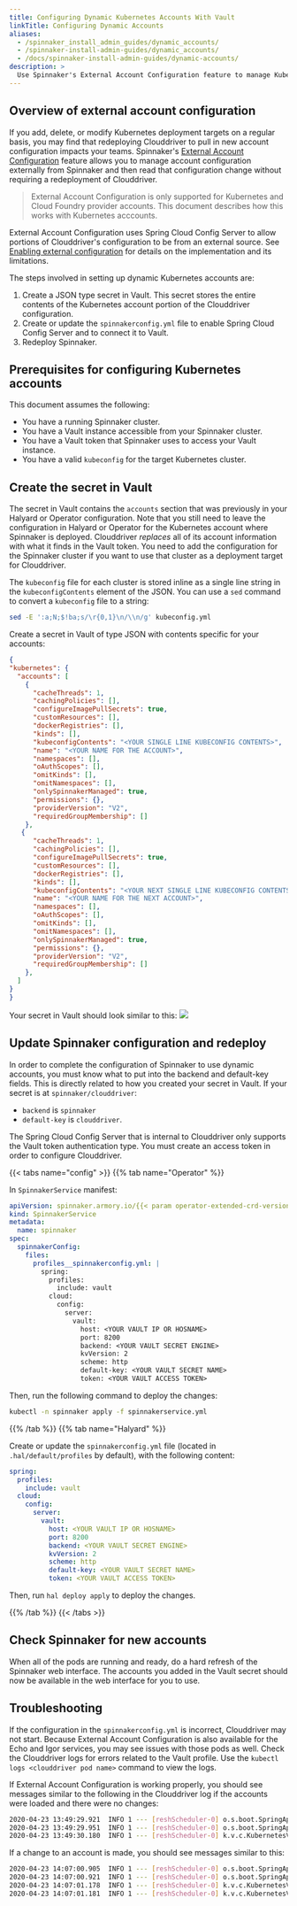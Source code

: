 ```yaml
---
title: Configuring Dynamic Kubernetes Accounts With Vault
linkTitle: Configuring Dynamic Accounts
aliases:
  - /spinnaker_install_admin_guides/dynamic_accounts/
  - /spinnaker-install-admin-guides/dynamic_accounts/
  - /docs/spinnaker-install-admin-guides/dynamic-accounts/
description: >
  Use Spinnaker's External Account Configuration feature to manage Kubernetes accounts.
---
```


## Overview of external account configuration

If you add, delete, or modify Kubernetes deployment targets on a regular basis, you may find that redeploying Clouddriver to pull in new
account configuration impacts your teams. Spinnaker's [External Account Configuration](https://www.spinnaker.io/setup/configuration/#external-account-configuration) feature allows you to manage account configuration
externally from Spinnaker and then read that configuration change without requiring a redeployment of Clouddriver.

>External Account Configuration is only supported for Kubernetes and Cloud Foundry provider accounts. This document describes how this works with Kubernetes acccounts.

External Account Configuration uses Spring Cloud Config Server to
allow portions of Clouddriver's configuration to be from an external
source. See [Enabling external configuration](https://www.spinnaker.io/setup/configuration/#enabling-external-configuration) for details on the implementation and its limitations.

The steps involved in setting up dynamic Kubernetes accounts are:

1. Create a JSON type secret in Vault. This secret stores the entire contents of the Kubernetes account portion of the Clouddriver configuration.
1. Create or update the `spinnakerconfig.yml` file to enable Spring Cloud Config Server and to connect it to Vault.
1. Redeploy Spinnaker.


## Prerequisites for configuring Kubernetes accounts

This document assumes the following:

- You have a running Spinnaker cluster.
- You have a Vault instance accessible from your Spinnaker cluster.
- You have a Vault token that Spinnaker uses to access your Vault instance.
- You have a valid `kubeconfig` for the target Kubernetes cluster.


## Create the secret in Vault

The secret in Vault contains the `accounts` section that was previously in your Halyard or Operator configuration. Note that you still need to leave the configuration in Halyard or Operator for the Kubernetes account where Spinnaker is deployed. Clouddriver *replaces* all of its account information with what it finds in the Vault token. You need to add the configuration for the Spinnaker cluster if you want to use that cluster as a deployment target for Clouddriver.

The `kubeconfig` file for each cluster is stored inline as a single line string in the `kubeconfigContents` element of the JSON. You can use a `sed` command to convert a `kubeconfig` file to a string:

```bash
sed -E ':a;N;$!ba;s/\r{0,1}\n/\\n/g' kubeconfig.yml
```

Create a secret in Vault of type JSON with contents specific for your accounts:

```json
{
"kubernetes": {
  "accounts": [
    {
      "cacheThreads": 1,
      "cachingPolicies": [],
      "configureImagePullSecrets": true,
      "customResources": [],
      "dockerRegistries": [],
      "kinds": [],
      "kubeconfigContents": "<YOUR SINGLE LINE KUBECONFIG CONTENTS>",
      "name": "<YOUR NAME FOR THE ACCOUNT>",
      "namespaces": [],
      "oAuthScopes": [],
      "omitKinds": [],
      "omitNamespaces": [],
      "onlySpinnakerManaged": true,
      "permissions": {},
      "providerVersion": "V2",
      "requiredGroupMembership": []
    },
   {
      "cacheThreads": 1,
      "cachingPolicies": [],
      "configureImagePullSecrets": true,
      "customResources": [],
      "dockerRegistries": [],
      "kinds": [],
      "kubeconfigContents": "<YOUR NEXT SINGLE LINE KUBECONFIG CONTENTS>",
      "name": "<YOUR NAME FOR THE NEXT ACCOUNT>",
      "namespaces": [],
      "oAuthScopes": [],
      "omitKinds": [],
      "omitNamespaces": [],
      "onlySpinnakerManaged": true,
      "permissions": {},
      "providerVersion": "V2",
      "requiredGroupMembership": []
    },
  ]
}
}
```

Your secret in Vault should look similar to this:
![](/images/install-admin/vault_dyn_accounts_example.png)

## Update Spinnaker configuration and redeploy

In order to complete the configuration of Spinnaker to use dynamic accounts, you must know what to put into the backend and default-key fields. This is directly related to how you created your secret in Vault. If your secret is at `spinnaker/clouddriver`:

- `backend` is `spinnaker`
- `default-key` is `clouddriver`.

The Spring Cloud Config Server that is internal to Clouddriver only supports the Vault token authentication type. You must create an access token in order to configure Clouddriver.

{{< tabs name="config" >}}
{{% tab name="Operator" %}}

In `SpinnakerService` manifest:

```yaml
apiVersion: spinnaker.armory.io/{{< param operator-extended-crd-version >}}
kind: SpinnakerService
metadata:
  name: spinnaker
spec:
  spinnakerConfig:
    files:
      profiles__spinnakerconfig.yml: |
        spring:
          profiles:
            include: vault
          cloud:
            config:
              server:
                vault:
                  host: <YOUR VAULT IP OR HOSNAME>
                  port: 8200
                  backend: <YOUR VAULT SECRET ENGINE>
                  kvVersion: 2
                  scheme: http
                  default-key: <YOUR VAULT SECRET NAME>
                  token: <YOUR VAULT ACCESS TOKEN>
```

Then, run the following command to deploy the changes:

```bash
kubectl -n spinnaker apply -f spinnakerservice.yml
```

{{% /tab %}}
{{% tab name="Halyard" %}}

Create or update the `spinnakerconfig.yml` file (located in `.hal/default/profiles` by default), with the following content:

```yaml
spring:
  profiles:
    include: vault
  cloud:
    config:
      server:
        vault:
          host: <YOUR VAULT IP OR HOSNAME>
          port: 8200
          backend: <YOUR VAULT SECRET ENGINE>
          kvVersion: 2
          scheme: http
          default-key: <YOUR VAULT SECRET NAME>
          token: <YOUR VAULT ACCESS TOKEN>
```

Then, run `hal deploy apply` to deploy the changes.

{{% /tab %}}
{{< /tabs >}}

## Check Spinnaker for new accounts

When all of the pods are running and ready, do a hard refresh of the Spinnaker web interface. The accounts you added in the Vault secret should now be available in the web interface for you to use.

## Troubleshooting

If the configuration in the `spinnakerconfig.yml` is incorrect, Clouddriver may not start. Because External Account Configuration is also available for the Echo and Igor services, you may see issues with those pods as well. Check the Clouddriver logs for errors related to the Vault profile. Use the `kubectl logs <clouddriver pod name>` command to view the logs.

If External Account Configuration is working properly, you should see messages similar to the following in the Clouddriver log if the accounts were loaded and there were no changes:

```bash
2020-04-23 13:49:29.921  INFO 1 --- [reshScheduler-0] o.s.boot.SpringApplication               : The following profiles are active: composite,vault,local
2020-04-23 13:49:29.951  INFO 1 --- [reshScheduler-0] o.s.boot.SpringApplication               : Started application in 1.55 seconds (JVM running for 63660.417)
2020-04-23 13:49:30.180  INFO 1 --- [reshScheduler-0] k.v.c.KubernetesV2ProviderSynchronizable : No changes detected to V2 Kubernetes accounts. Skipping caching agent synchronization.
```

If a change to an account is made, you should see messages similar to this:

```bash
2020-04-23 14:07:00.905  INFO 1 --- [reshScheduler-0] o.s.boot.SpringApplication               : The following profiles are active: composite,vault,local
2020-04-23 14:07:00.921  INFO 1 --- [reshScheduler-0] o.s.boot.SpringApplication               : Started application in 1.602 seconds (JVM running for 64711.387)
2020-04-23 14:07:01.178  INFO 1 --- [reshScheduler-0] k.v.c.KubernetesV2ProviderSynchronizable : Synchronizing 1 caching agents for V2 Kubernetes accounts.
2020-04-23 14:07:01.181  INFO 1 --- [reshScheduler-0] k.v.c.KubernetesV2ProviderSynchronizable : Adding 3 agents for account newaccount
```
